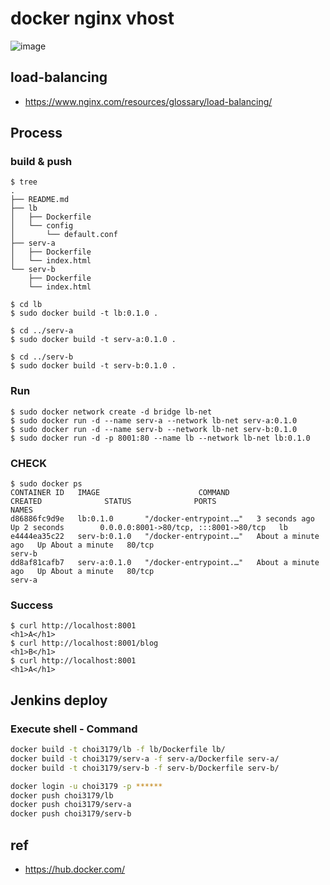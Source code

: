 # docker nginx vhost

![image](https://github.com/pySatellite/docker-nginx-vhost/assets/87309910/878eaf6a-18bc-4467-8b3f-5086de8ff3a1)

## load-balancing
- https://www.nginx.com/resources/glossary/load-balancing/

## Process
### build & push
```
$ tree
.
├── README.md
├── lb
│   ├── Dockerfile
│   └── config
│       └── default.conf
├── serv-a
│   ├── Dockerfile
│   └── index.html
└── serv-b
    ├── Dockerfile
    └── index.html

$ cd lb
$ sudo docker build -t lb:0.1.0 .

$ cd ../serv-a
$ sudo docker build -t serv-a:0.1.0 .

$ cd ../serv-b
$ sudo docker build -t serv-b:0.1.0 .

```

### Run
```
$ sudo docker network create -d bridge lb-net
$ sudo docker run -d --name serv-a --network lb-net serv-a:0.1.0
$ sudo docker run -d --name serv-b --network lb-net serv-b:0.1.0
$ sudo docker run -d -p 8001:80 --name lb --network lb-net lb:0.1.0
```

### CHECK
```
$ sudo docker ps
CONTAINER ID   IMAGE                      COMMAND                  CREATED              STATUS              PORTS                                   NAMES
d86886fc9d9e   lb:0.1.0       "/docker-entrypoint.…"   3 seconds ago        Up 2 seconds        0.0.0.0:8001->80/tcp, :::8001->80/tcp   lb
e4444ea35c22   serv-b:0.1.0   "/docker-entrypoint.…"   About a minute ago   Up About a minute   80/tcp                                  serv-b
dd8af81cafb7   serv-a:0.1.0   "/docker-entrypoint.…"   About a minute ago   Up About a minute   80/tcp                                  serv-a
```

### Success
```
$ curl http://localhost:8001
<h1>A</h1>
$ curl http://localhost:8001/blog
<h1>B</h1>
$ curl http://localhost:8001
<h1>A</h1>
```
## Jenkins deploy
### Execute shell - Command
```sh
docker build -t choi3179/lb -f lb/Dockerfile lb/
docker build -t choi3179/serv-a -f serv-a/Dockerfile serv-a/
docker build -t choi3179/serv-b -f serv-b/Dockerfile serv-b/

docker login -u choi3179 -p ******
docker push choi3179/lb
docker push choi3179/serv-a
docker push choi3179/serv-b
```

## ref
- https://hub.docker.com/
